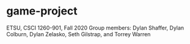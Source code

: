# game-project
ETSU, CSCI 1260-901, Fall 2020
Group members: Dylan Shaffer, Dylan Colburn, Dylan Zelasko, Seth Gilstrap, and Torrey Warren
